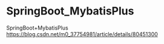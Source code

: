 # SpringBoot_MybatisPlus
SpringBoot+MybatisPlus
https://blog.csdn.net/m0_37754981/article/details/80451300
